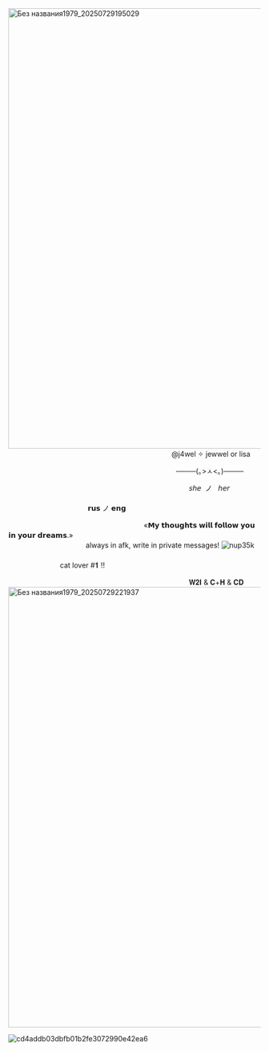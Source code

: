  <img width="3135" height="879" alt="Без названия1979_20250729195029" src="https://github.com/user-attachments/assets/369263e3-51b8-496b-81f5-f6c42563a3eb" />
ㅤㅤㅤㅤㅤㅤㅤㅤㅤㅤㅤㅤㅤㅤㅤㅤㅤㅤㅤㅤㅤㅤㅤㅤㅤ
@j4wel ✧ jewwel or lisa


ㅤㅤㅤㅤㅤㅤㅤㅤㅤㅤㅤㅤㅤㅤㅤㅤㅤㅤㅤㅤㅤㅤㅤㅤㅤㅤ────(｡>ㅅ<｡)────ㅤ


ㅤㅤㅤㅤㅤㅤㅤㅤㅤㅤㅤㅤㅤㅤㅤㅤㅤㅤㅤㅤㅤㅤㅤㅤㅤㅤㅤㅤ𝘴𝘩𝘦  ノ   𝘩𝘦𝘳ㅤ
ㅤㅤㅤㅤㅤㅤㅤㅤㅤㅤㅤㅤㅤㅤ ㅤㅤㅤㅤㅤㅤㅤㅤㅤㅤㅤ
ㅤㅤㅤㅤㅤㅤㅤㅤㅤㅤㅤㅤㅤㅤㅤㅤㅤㅤㅤㅤㅤㅤㅤㅤㅤㅤㅤㅤ 𝗿𝘂𝘀 ノ 𝗲𝗻𝗴

ㅤㅤㅤㅤㅤㅤㅤㅤㅤㅤㅤㅤㅤㅤㅤㅤㅤㅤㅤㅤㅤ«𝗠𝘆 𝘁𝗵𝗼𝘂𝗴𝗵𝘁𝘀 𝘄𝗶𝗹𝗹 𝗳𝗼𝗹𝗹𝗼𝘄 𝘆𝗼𝘂 𝗶𝗻 𝘆𝗼𝘂𝗿 𝗱𝗿𝗲𝗮𝗺𝘀.»
ㅤㅤㅤㅤㅤ
ㅤㅤㅤㅤㅤㅤㅤㅤㅤㅤㅤㅤㅤㅤㅤㅤㅤㅤㅤㅤㅤㅤㅤㅤㅤㅤㅤㅤㅤㅤㅤㅤㅤㅤㅤalways in afk, write in private messages!
![nup35k](https://github.com/user-attachments/assets/a98c1fa1-d9bf-4e66-a907-4f9ea65f62bf)
ㅤㅤㅤㅤㅤㅤㅤㅤㅤㅤㅤㅤㅤㅤㅤㅤㅤㅤㅤㅤㅤㅤㅤㅤㅤㅤㅤㅤㅤㅤㅤㅤㅤㅤㅤㅤㅤㅤㅤㅤㅤㅤㅤㅤㅤㅤㅤcat lover #𝟏 !!

ㅤㅤㅤㅤㅤㅤㅤㅤㅤㅤㅤㅤㅤㅤㅤㅤㅤㅤㅤㅤㅤㅤㅤㅤㅤㅤㅤㅤ𝐖𝟐𝐈 &amp; 𝐂+𝐇 &amp; 𝐂𝐃
<img width="3135" height="879" alt="Без названия1979_20250729221937" src="https://github.com/user-attachments/assets/df97662a-86ac-403a-ad02-b080171dcba4" />


![cd4addb03dbfb01b2fe3072990e42ea6](https://github.com/user-attachments/assets/9f6752cd-5c23-447d-9148-407bedfcb006)
